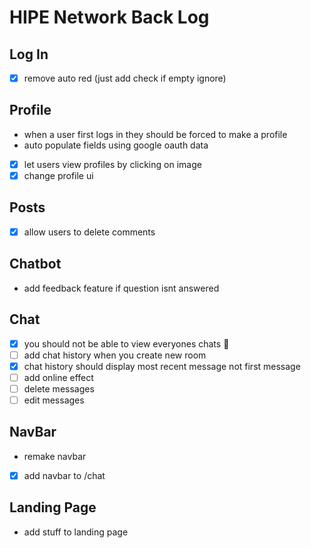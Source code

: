 # HIPE Network Back Log

## Log In

- [x] remove auto red (just add check if empty ignore)

## Profile

- when a user first logs in they should be forced to make a profile
- auto populate fields using google oauth data
- [x] let users view profiles by clicking on image
- [x] change profile ui

## Posts

-[x] allow users to delete comments

## Chatbot

- add feedback feature if question isnt answered

## Chat

- [x] you should not be able to view everyones chats :rofl:
- [ ] add chat history when you create new room
- [x] chat history should display most recent message not first message
- [ ] add online effect
- [ ] delete messages
- [ ] edit messages

## NavBar

- remake navbar
- [x] add navbar to /chat

## Landing Page

- add stuff to landing page
